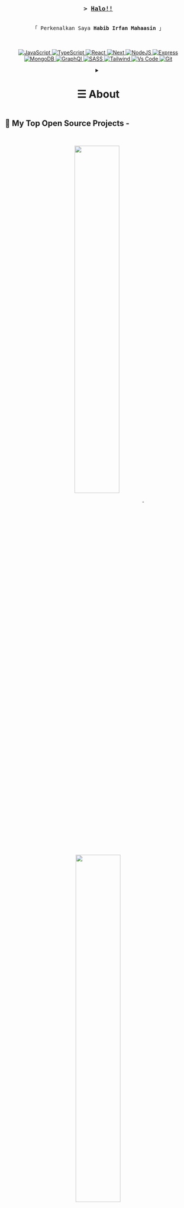 <!-- Intro  -->
<h3 align="center">
        <samp>&gt;
                <b><a target="_blank" href="https://mahaasin.my.id/portofolio">Halo!!</a></b>
        </samp>
</h3>
<p align="center">
        <!-- Organisation  -->
        <samp>
                <br>
                「 Perkenalkan Saya <b>Habib Irfan Mahaasin</b> 」
                <br>
                <br>
          <br><br>
        </samp>
        <!-- Programming Languages -->
        <!-- Code logo -->
        <a href="https://github.com/alsiam?tab=repositories" target="_blank"><img alt="JavaScript"
                        src="https://img.shields.io/badge/-Javascript-F0DB4F?style=for-the-badge&labelColor=black&logo=javascript&logoColor=F0DB4F">
        </a>
        <!-- HTML -->
        <a href="https://github.com/alsiam?tab=repositories" target="_blank"><img alt="TypeScript"
                        src="https://img.shields.io/badge/-Typescript-007acc?style=for-the-badge&labelColor=black&logo=typescript&logoColor=007acc">
        </a>
        <!-- CSS  -->
        <a href="https://github.com/alsiam?tab=repositories" target="_blank"><img alt="React"
                        src="https://img.shields.io/badge/-React-61DBFB?style=for-the-badge&labelColor=black&logo=react&logoColor=61DBFB">
        </a>
        <!-- JavaScript -->
        <a href="https://github.com/alsiam?tab=repositories" target="_blank"><img alt="Next"
                        src="https://img.shields.io/badge/next.js-000000?style=for-the-badge&logo=nextdotjs&logoColor=white">
        </a>
        <!-- Python -->
        <a href="https://github.com/alsiam?tab=repositories" target="_blank"><img alt="NodeJS"
                        src="https://img.shields.io/badge/-Nodejs-3C873A?style=for-the-badge&labelColor=black&logo=node.js&logoColor=3C873A">
        </a>
        <!-- C++ -->
        <a href="https://github.com/alsiam?tab=repositories" target="_blank"><img alt="Express"
                        src="https://img.shields.io/badge/Express.js-000000?style=for-the-badge&logo=express&logoColor=white">
        </a>
        <!-- Arduino -->
        <a href="https://github.com/alsiam?tab=repositories" target="_blank"><img alt="MongoDB"
                        src="https://img.shields.io/badge/MongoDB-4EA94B?style=for-the-badge&logo=mongodb&logoColor=white">
        </a>
        <a href="https://github.com/alsiam?tab=repositories" target="_blank"><img alt="GraphQl"
                        src="https://img.shields.io/badge/-GraphQl-e535ab?style=for-the-badge&labelColor=black&logo=node.js&logoColor=e535ab">
        </a>
        <!-- Arduino -->
        <a href="https://github.com/alsiam?tab=repositories" target="_blank"><img alt="SASS"
                        src="https://img.shields.io/badge/Sass-CC6699?style=for-the-badge&logo=sass&logoColor=white">
        </a>
        <a href="https://github.com/alsiam?tab=repositories" target="_blank"><img alt="Tailwind"
                        src="https://img.shields.io/badge/Tailwind%20CSS-092749?style=for-the-badge&logo=tailwindcss&logoColor=06B6D4&labelColor=000000">
        </a>
        <a href="https://github.com/alsiam?tab=repositories" target="_blank"><img alt="Vs Code"
                        src="https://img.shields.io/badge/Visual_Studio-0078d7?style=for-the-badge&logo=visual%20studio&logoColor=white">
        </a>
           <a href="https://github.com/alsiam?tab=repositories" target="_blank"><img alt="Git"
                        src="https://img.shields.io/badge/Git-F05032?style=for-the-badge&logo=git&logoColor=white">
        </a>
</p>

<!-- Details Section-->
<details align="center">
    <summary> <h1>&#9776; About</h1></summary>
    <p align="center">
        <p>Find me on</p>
  
  <a href="https://alsiam.com" target="blank"><img src="https://img.shields.io/badge/Website-DC143C?style=for-the-badge&logo=medium&logoColor=white" alt="alsiam" /></a><a href="https://linkedin.com/in/saifalsiam" target="_blank"><img src="https://img.shields.io/badge/LinkedIn-0077B5?style=for-the-badge&logo=linkedin&logoColor=white" alt="alsiam"/></a><a href="https://dev.to/alsiam" target="_blank"><img src="https://img.shields.io/badge/dev.to-0A0A0A?style=for-the-badge&logo=dev.to&logoColor=white" alt="alsiam" /></a> <a href="https://twitter.com/saifalsiam" target="_blank"><img src="https://img.shields.io/badge/Twitter-1DA1F2?style=for-the-badge&logo=twitter&logoColor=white" /></a><a href="https://instagram.com/saifalsiam" target="_blank"><img src="https://img.shields.io/badge/Instagram-fe4164?style=for-the-badge&logo=instagram&logoColor=white" alt="alsiam" /></a> 
    <a href="https://facebook.com/alsiam.me" target="_blank"><img src="https://img.shields.io/badge/Facebook-20BEFF?&style=for-the-badge&logo=facebook&logoColor=white" alt="alsiam"  /></a> 
    </p>
    <br />
    <!-- Programmer Gif Image -->
<img align="right" width="350" src="/assets/programming.gif" alt="Coding gif" />

### About me

✌️ &emsp;Enjoy to do programming and sharing knowledge <br/><br/>
❤️ &emsp;Love to writing code and learning new features<br/><br/>
📧 &emsp;Reach me anytime: saif@alsiam.com<br/><br/>
💬 &emsp;Ask me about anything [here](https://github.com/alsiam/alsiam/issues)

<p><br></p>
    
</details>

<!-- My top Open Sources Projects -->
<!-- _________________________________________________________________________________________________ -->

## 📘 My Top Open Source Projects -

<br/>
<p align="center">
<a href="https://github.com/alsiam/alsiam">
<img width='49%' align="center"src="https://github-readme-stats.vercel.app/api/pin/?username=alsiam&repo=alsiam&border_color=7F3FBF&bg_color=0D1117&title_color=C9D1D9&text_color=8B949E&icon_color=7F3FBF" />
</a>
<span>&nbsp;</span>
<a href="https://github.com/alsiam/alfolio">
<img width='49%' align="center"src="https://github-readme-stats.vercel.app/api/pin/?username=alsiam&repo=alfolio&border_color=7F3FBF&bg_color=0D1117&title_color=C9D1D9&text_color=8B949E&icon_color=7F3FBF" />
</a>
</p>

<p align="center">
<a href="https://github.com/alsiam/problem-solving">
<img width='49%' align="center"src="https://github-readme-stats.vercel.app/api/pin/?username=alsiam&repo=problem-solving&border_color=7F3FBF&bg_color=0D1117&title_color=C9D1D9&text_color=8B949E&icon_color=7F3FBF" />
</a>
<span>&nbsp;</span>
<a href="https://github.com/alsiam/alsiam.github.io">
<img width='49%' align="center"src="https://github-readme-stats.vercel.app/api/pin/?username=alsiam&repo=alsiam.github.io&border_color=7F3FBF&bg_color=0D1117&title_color=C9D1D9&text_color=8B949E&icon_color=7F3FBF" />
</a>
</p>

<p align="left">
  <a href="https://github.com/alsiam?tab=repositories" target="_blank"><img alt="All Repositories" title="All Repositories" src="https://img.shields.io/badge/-All%20Repos-2962FF?style=for-the-badge&logo=koding&logoColor=white"/></a>
</p>

<br/>

<p align="center">
  <a href="https://github.com/alsiam">
    <img src="https://github-readme-streak-stats.herokuapp.com/?user=alsiam&theme=radical&border=7F3FBF&background=0D1117" alt="Saif's GitHub streak"/>
  </a>
</p>

<a> 
    <a href="https://github.com/alsiam"><img alt="Al Siam's Github Stats" src="https://denvercoder1-github-readme-stats.vercel.app/api?username=alsiam&show_icons=true&count_private=true&theme=react&border_color=7F3FBF&bg_color=0D1117&title_color=F85D7F&icon_color=F8D866" height="192px" width="49.5%"/></a>
  <a href="https://github.com/alsiam"><img alt="Al Siam's Top Languages" src="https://denvercoder1-github-readme-stats.vercel.app/api/top-langs/?username=alsiam&langs_count=8&layout=compact&theme=react&border_color=7F3FBF&bg_color=0D1117&title_color=F85D7F&icon_color=F8D866" height="192px" width="49.5%"/></a>
  <br/>
</a>
<p></p>
<a href="https://github.com/alsiam"><img alt="Al Siam's Activity Graph" src="https://activity-graph.herokuapp.com/graph?username=alsiam&bg_color=0D1117&color=FFFFFF&line=7F3FBF&point=FFFFFF&border_color=7F3FBF" /></a>
